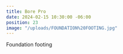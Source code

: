 ```yaml
---
title: Bore Pro
date: 2024-02-15 10:30:00 -06:00
position: 23
image: "/uploads/FOUNDATION%20FOOTING.jpg"
---
```


Foundation footing